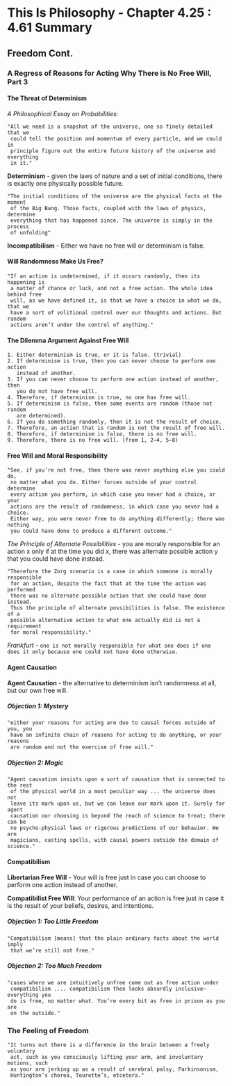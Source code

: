 # This Is Philosophy - Chapter 4.25 : 4.61 Summary

## Freedom Cont.

### A Regress of Reasons for Acting Why There is No Free Will, Part 3

#### The Threat of Determinism

*A Philosophical Essay on Probabilities*:

    "All we need is a snapshot of the universe, one so finely detailed that we
     could tell the position and momentum of every particle, and we could in
     principle figure out the entire future history of the universe and everything
     in it."

**Determinism** - given the laws of nature and a set of initial conditions, there is exactly one physically possible future.

    "The initial conditions of the universe are the physical facts at the moment
     of the Big Bang. Those facts, coupled with the laws of physics, determine
     everything that has happened since. The universe is simply in the process
     of unfolding"

**Incompatibilism** - Either we have no free will or determinism is false.

#### Will Randomness Make Us Free?

    "If an action is undetermined, if it occurs randomly, then its happening is
     a matter of chance or luck, and not a free action. The whole idea behind free
     will, as we have defined it, is that we have a choice in what we do, that we
     have a sort of volitional control over our thoughts and actions. But random
     actions aren’t under the control of anything."

#### The Dilemma Argument Against Free Will

    1. Either determinism is true, or it is false. (trivial)
    2. If determinism is true, then you can never choose to perform one action
       instead of another.
    3. If you can never choose to perform one action instead of another, then
       you do not have free will.
    4. Therefore, if determinism is true, no one has free will.
    5. If determinism is false, then some events are random (those not random
       are determined).
    6. If you do something randomly, then it is not the result of choice.
    7. Therefore, an action that is random is not the result of free will.
    8. Therefore, if determinism is false, there is no free will.
    9. Therefore, there is no free will. (from 1, 2–4, 5–8)

#### Free Will and Moral Responsibility

    "See, if you’re not free, then there was never anything else you could do,
     no matter what you do. Either forces outside of your control determine
     every action you perform, in which case you never had a choice, or your
     actions are the result of randomness, in which case you never had a choice.
     Either way, you were never free to do anything differently; there was nothing
     you could have done to produce a different outcome."

*The Principle of Alternate Possibilities* - you are morally responsible for an action x only if at the time you did x, there was alternate possible action y that you could have done instead.

    "Therefore the Zorg scenario is a case in which someone is morally responsible
     for an action, despite the fact that at the time the action was performed
     there was no alternate possible action that she could have done instead.
     Thus the principle of alternate possibilities is false. The existence of a
     possible alternative action to what one actually did is not a requirement
     for moral responsibility."

*Frankfurt* - `one is not morally responsible for what one does if one does it only because one could not have done otherwise.`

#### Agent Causation

**Agent Causation** - the alternative to determinism isn’t randomness at all, but our own free will.

##### Objection 1: Mystery

    "either your reasons for acting are due to causal forces outside of you, you
     have an infinite chain of reasons for acting to do anything, or your reasons
     are random and not the exercise of free will."

##### Objection 2: Magic

    "Agent causation insists upon a sort of causation that is connected to the rest
     of the physical world in a most peculiar way ... the universe does not
     leave its mark upon us, but we can leave our mark upon it. Surely for agent
     causation our choosing is beyond the reach of science to treat; there can be
     no psycho-physical laws or rigorous predictions of our behavior. We are
     magicians, casting spells, with causal powers outside the domain of science."

#### Compatibilism

**Libertarian Free Will** - Your will is free just in case you can choose to perform one action instead of another.

**Compatibilist Free Will**: Your performance of an action is free just in case it is the result of your beliefs, desires, and intentions.

##### Objection 1: Too Little Freedom

    "Compatibilism [means] that the plain ordinary facts about the world imply
     that we’re still not free."

##### Objection 2: Too Much Freedom

    "cases where we are intuitively unfree come out as free action under
     compatibilism .... compatibilism then looks absurdly inclusive—everything you
     do is free, no matter what. You’re every bit as free in prison as you are
     on the outside."

### The Feeling of Freedom

    "It turns out there is a difference in the brain between a freely voluntary
     act, such as you consciously lifting your arm, and involuntary motions, such
     as your arm jerking up as a result of cerebral palsy, Parkinsonism,
     Huntington’s chorea, Tourette’s, etcetera."
